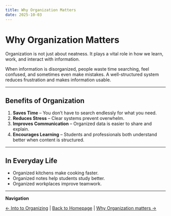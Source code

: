 ```yaml
---
title: Why Organization Matters
date: 2025-10-03
---
```

# Why Organization Matters

Organization is not just about neatness. It plays a vital role in how we learn, work, and interact with information.  

When information is disorganized, people waste time searching, feel confused, and sometimes even make mistakes. A well-structured system reduces frustration and makes information usable.  

---

## Benefits of Organization

1. **Saves Time** – You don’t have to search endlessly for what you need.  
2. **Reduces Stress** – Clear systems prevent overwhelm.  
3. **Improves Communication** – Organized data is easier to share and explain.  
4. **Encourages Learning** – Students and professionals both understand better when content is structured.  

---

## In Everyday Life

- Organized kitchens make cooking faster.  
- Organized notes help students study better.  
- Organized workplaces improve teamwork.  

---

**Navigation**  

[← Into to Organizing](index-page1.md) | [Back to Homepage](../index.md) | [Why Organization matters →](foundations-of-organizing/page3.md) 
